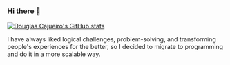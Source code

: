 ### Hi there 👋

<!-- ![visitors](https://visitor-badge.glitch.me/badge?page_id=douglasCajueiro.DouglasCajueiro) -->

[![Douglas Cajueiro's GitHub stats](https://github-readme-stats.vercel.app/api?username=douglasCajueiro&theme=dark)](https://github.com/douglasCajueiro)


I have always liked logical challenges, problem-solving, and transforming people's experiences for the better, so I decided to migrate to programming and do it in a more scalable way.

<!--
**douglasCajueiro/DouglasCajueiro** is a ✨ _special_ ✨ repository because its `README.md` (this file) appears on your GitHub profile.

Here are some ideas to get you started:

- 🔭 I’m currently working on ...
- 🌱 I’m currently learning ...
- 👯 I’m looking to collaborate on ...
- 🤔 I’m looking for help with ...
- 💬 Ask me about ...
- 📫 How to reach me: ...
- 😄 Pronouns: ...
- ⚡ Fun fact: ...
-->
